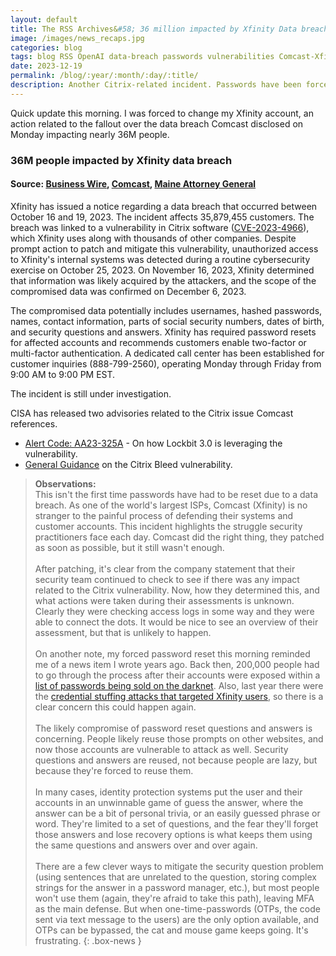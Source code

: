 ```yaml
---
layout: default
title: The RSS Archives&#58; 36 million impacted by Xfinity Data breach&#44; passwords reset
image: /images/news_recaps.jpg
categories: blog
tags: blog RSS OpenAI data-breach passwords vulnerabilities Comcast-Xfinity Citrix
date: 2023-12-19
permalink: /blog/:year/:month/:day/:title/
description: Another Citrix-related incident. Passwords have been forced to reset after 36M people were determined to be affected by the Xfinity data breach.
---
```


Quick update this morning. I was forced to change my Xfinity account, an action related to the fallout over the data breach Comcast disclosed on Monday impacting nearly 36M people.

### 36M people impacted by Xfinity data breach

#### Source: [Business Wire](https://www.businesswire.com/news/home/20231218979935/en/Notice-To-Customers-of-Data-Security-Incident/), [Comcast](https://assets.xfinity.com/assets/dotcom/learn/Notice%20To%20Customers%20of%20Data%20Security%20Incident.pdf?INTCMP=dsi-12152023), [Maine Attorney General](https://apps.web.maine.gov/online/aeviewer/ME/40/49e711c6-e27c-4340-867c-9a529ab3ca2c.shtml)

Xfinity has issued a notice regarding a data breach that occurred between October 16 and 19, 2023. The incident affects 35,879,455 customers. The breach was linked to a vulnerability in Citrix software ([CVE-2023-4966](https://www.netscaler.com/blog/news/cve-2023-4966-critical-security-update-now-available-for-netscaler-adc-and-netscaler-gateway/)), which Xfinity uses along with thousands of other companies. Despite prompt action to patch and mitigate this vulnerability, unauthorized access to Xfinity's internal systems was detected during a routine cybersecurity exercise on October 25, 2023. On November 16, 2023, Xfinity determined that information was likely acquired by the attackers, and the scope of the compromised data was confirmed on December 6, 2023.

The compromised data potentially includes usernames, hashed passwords, names, contact information, parts of social security numbers, dates of birth, and security questions and answers. Xfinity has required password resets for affected accounts and recommends customers enable two-factor or multi-factor authentication. A dedicated call center has been established for customer inquiries (888-799-2560), operating Monday through Friday
from 9:00 AM to 9:00 PM EST.

The incident is still under investigation.

CISA has released two advisories related to the Citrix issue Comcast references.<br>
* [Alert Code: AA23-325A](https://www.cisa.gov/news-events/cybersecurity-advisories/aa23-325ahttps://www.cisa.gov/news-events/cybersecurity-advisories/aa23-325a) - On how Lockbit 3.0 is leveraging the vulnerability.
* [General Guidance](https://www.cisa.gov/guidance-addressing-citrix-netscaler-adc-and-gateway-vulnerability-cve-2023-4966-citrix-bleed) on the Citrix Bleed vulnerability.

>**Observations:**<br>
>This isn't the first time passwords have had to be reset due to a data breach. As one of the world's largest ISPs, Comcast (Xfinity) is no stranger to the painful process of defending their systems and customer accounts. This incident highlights the struggle security practitioners face each day. Comcast did the right thing, they patched as soon as possible, but it still wasn't enough.
><br><br>
>After patching, it's clear from the company statement that their security team continued to check to see if there was any impact related to the Citrix vulnerability. Now, how they determined this, and what actions were taken during their assessments is unknown. Clearly they were checking access logs in some way and they were able to connect the dots. It would be nice to see an overview of their assessment, but that is unlikely to happen.
><br><br>
>On another note, my forced password reset this morning reminded me of a news item I wrote years ago. Back then, 200,000 people had to go through the process after their accounts were exposed within a [list of passwords being sold on the darknet](https://www.csoonline.com/article/553519/comcast-resets-nearly-200000-passwords-after-customer-list-goes-on-sale.html). Also, last year there were the [credential stuffing attacks that targeted Xfinity users](https://www.bleepingcomputer.com/news/security/comcast-xfinity-accounts-hacked-in-widespread-2fa-bypass-attacks/), so there is a clear concern this could happen again.
><br><br>
>The likely compromise of password reset questions and answers is concerning. People likely reuse those prompts on other websites, and now those accounts are vulnerable to attack as well. Security questions and answers are reused, not because people are lazy, but because they're forced to reuse them.
><br><br>
>In many cases, identity protection systems put the user and their accounts in an unwinnable game of guess the answer, where the answer can be a bit of personal trivia, or an easily guessed phrase or word. They're limited to a set of questions, and the fear they'll forget those answers and lose recovery options is what keeps them using the same questions and answers over and over again.
><br><br>
>There are a few clever ways to mitigate the security question problem (using sentences that are unrelated to the question, storing complex strings for the answer in a password manager, etc.), but most people won't use them (again, they're afraid to take this path), leaving MFA as the main defense. But when one-time-passwords (OTPs, the code sent via text message to the users) are the only option available, and OTPs can be bypassed, the cat and mouse game keeps going. It's frustrating.
{: .box-news }
